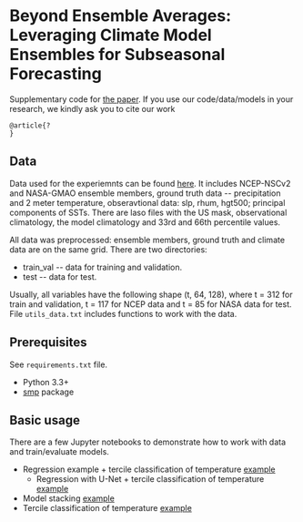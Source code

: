 # Beyond Ensemble Averages: Leveraging Climate Model Ensembles for Subseasonal Forecasting

Supplementary code for [the paper](?).
If you use our code/data/models in your research, we kindly ask you to cite our work
```
@article{?
}
```

## Data 

Data used for the experiemnts can be found [here](https://uchicago.box.com/s/xzv588kzyywykdfmsucwntpnd06zf79w). It includes NCEP-NSCv2 and NASA-GMAO ensemble members, ground truth data -- precipitation and 2 meter temperature, obseravtional data: slp, rhum, hgt500; principal components of SSTs. There are laso files with the US mask, observational climatology, the model climatology and 33rd and 66th percentile values.

All data was preprocessed: ensemble members, ground truth and climate data are on the same grid. There are two directories:

- train_val -- data for training and validation.
- test -- data for test. 

Usually, all variables have the following shape (t, 64, 128), where t = 312 for train and validation, t = 117 for NCEP data and t = 85 for NASA data for test. File ```utils_data.txt``` includes functions to work with the data.

## Prerequisites

See ```requirements.txt``` file.
- Python 3.3+
- [smp](https://github.com/qubvel/segmentation_models.pytorch) package

## Basic usage

There are a few Jupyter notebooks to demonstrate how to work with data and train/evaluate models.

- Regression example + tercile classification of temperature [example](?)
    - Regression with U-Net + tercile classification of temperature [example](?)
- Model stacking [example](?)
- Tercile classification of temperature [example](?)
<!-- - Quantile regression [example](?) -->

